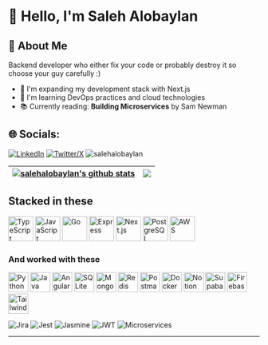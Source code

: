 # 👋 Hello, I'm Saleh Alobaylan

## 💫 About Me

<!-- Web and backend developer experienced with modern web frameworks and the MEAN stack. Adept in designing RESTful APIs, implementing authentication best practices, and practicing test‑driven development. Passionate about building scalable, maintainable systems using agile and microservices methodologies. -->

Backend developer who either fix your code or probably destroy it so choose your guy carefully :)

- 🔭 I'm expanding my development stack with Next.js
- 🌱 I'm learning DevOps practices and cloud technologies
- 📚 Currently reading: **Building Microservices** by Sam Newman

<!-- - 👯 I'm open to collaboration on web development and cloud infrastructure projects-->

## 🌐 Socials:

[![LinkedIn](https://img.shields.io/badge/LinkedIn-%230077B5.svg?logo=linkedin&logoColor=white)](https://linkedin.com/in/Saleh-Alobaylan) [![Twitter/X](https://img.shields.io/badge/X-black.svg?logo=X&logoColor=white)](https://x.com/Salobaylan)
<img src="https://komarev.com/ghpvc/?username=salehalobaylan&label=Profile%20views&color=0e75b6&style=flat" alt="salehalobaylan" />

| <a href="https://github.com/salehalobaylan/github-readme-stats"><img align="center" src="https://github-readme-stats.vercel.app/api?username=salehalobaylan&show_icons=true&include_all_commits=true&theme=transparent&hide_border=true&rank_icon=github" alt="salehalobaylan's github stats" /></a> | <a href="https://github.com/salehalobaylan/github-readme-stats"><img align="center" src="https://github-readme-stats.vercel.app/api/top-langs/?username=salehalobaylan&layout=compact&theme=transparent&hide_border=true" /></a> |
| ---------------------------------------------------------------------------------------------------------------------------------------------------------------------------------------------------------------------------------------------------------------------------------------------------- | -------------------------------------------------------------------------------------------------------------------------------------------------------------------------------------------------------------------------------- |

## Stacked in these

<p align="left">

  <img src="https://skillicons.dev/icons?i=ts" alt="TypeScript" height="50" />
  <img src="https://skillicons.dev/icons?i=js" alt="JavaScript" height="50" />
  <img src="https://skillicons.dev/icons?i=go" alt="Go" height="50" />
  <img src="https://skillicons.dev/icons?i=express" alt="Express" height="50" />
  <img src="https://skillicons.dev/icons?i=nextjs" alt="Next.js" height="50" />
  <img src="https://skillicons.dev/icons?i=postgres" alt="PostgreSQL" height="50" />
  <img src="https://skillicons.dev/icons?i=aws" alt="AWS" height="50" />
</p>

### And worked with these

<p align="left">

  <img src="https://skillicons.dev/icons?i=python" alt="Python" height="40" />
  <img src="https://skillicons.dev/icons?i=java" alt="Java" height="40" />
  <img src="https://skillicons.dev/icons?i=angular" alt="Angular" height="40" />
  <img src="https://skillicons.dev/icons?i=sqlite" alt="SQLite" height="40" />
  <img src="https://skillicons.dev/icons?i=mongodb" alt="MongoDB" height="40" />
  <img src="https://skillicons.dev/icons?i=redis" alt="Redis" height="40" />
  <img src="https://skillicons.dev/icons?i=postman" alt="Postman" height="40" />
  <img src="https://skillicons.dev/icons?i=docker" alt="Docker" height="40" />
  <img src="https://skillicons.dev/icons?i=notion" alt="Notion" height="40" />
  <img src="https://skillicons.dev/icons?i=supabase" alt="Supabase" height="40" />
  <img src="https://skillicons.dev/icons?i=firebase" alt="Firebase" height="40" />
  <img src="https://skillicons.dev/icons?i=tailwind" alt="Tailwind CSS" height="40" />

![Jira](https://img.shields.io/badge/jira-%230A0FFF.svg?style=for-the-badge&logo=jira&logoColor=white)
![Jest](https://img.shields.io/badge/Jest-C21325?style=for-the-badge&logo=jest&logoColor=white)
![Jasmine](https://img.shields.io/badge/jasmine-%238A4182.svg?style=for-the-badge&logo=jasmine&logoColor=white)
![JWT](https://img.shields.io/badge/JWT-black?style=for-the-badge&logo=JSON%20web%20tokens)
![Microservices](https://img.shields.io/badge/Microservices-gray?style=for-the-badge&logo=hexagonal-architecture&logoColor=white)

</p>

<!-- ## 🚀 Technical Skills -->

<!-- Languages -->
<!-- <p align="left">
  <img src="https://skillicons.dev/icons?i=go" alt="Go" height="50" />
  <img src="https://skillicons.dev/icons?i=python" alt="Python" height="50" />
  <img src="https://skillicons.dev/icons?i=java" alt="Java" height="50" />
  <img src="https://skillicons.dev/icons?i=ts" alt="TypeScript" height="50" />
  <img src="https://skillicons.dev/icons?i=js" alt="JavaScript" height="50" />
</p> -->

<!-- Backend & Frameworks -->
<!-- <p align="left">
  <img src="https://skillicons.dev/icons?i=nodejs" alt="NodeJS" height="50" />
  <img src="https://skillicons.dev/icons?i=express" alt="Express" height="50" />
  <img src="https://skillicons.dev/icons?i=fastapi" alt="FastAPI" height="50" />
  <img src="https://skillicons.dev/icons?i=nestjs" alt="NestJS" height="50" />
</p> -->

<!--### Backend Development-->

<!-- ![JWT](https://img.shields.io/badge/JWT-black?style=for-the-badge&logo=JSON%20web%20tokens)
![Microservices](https://img.shields.io/badge/Microservices-gray?style=for-the-badge&logo=hexagonal-architecture&logoColor=white) -->

<!-- Databases -->
<!-- <p align="left">
  <img src="https://skillicons.dev/icons?i=mongodb" alt="MongoDB" height="50" />
  <img src="https://skillicons.dev/icons?i=postgres" alt="PostgreSQL" height="50" />
  <img src="https://skillicons.dev/icons?i=mysql" alt="MySQL" height="50" />
  <img src="https://skillicons.dev/icons?i=sqlite" alt="SQLite" height="50" />
  <img src="https://skillicons.dev/icons?i=redis" alt="Redis" height="50" />
  <img src="https://cdn.simpleicons.org/amazonrds/527FFF" alt="Amazon RDS" height="50" />
</p> -->

<!-- Frontend -->
<!-- <p align="left">
  <img src="https://skillicons.dev/icons?i=html" alt="HTML5" height="50" />
  <img src="https://skillicons.dev/icons?i=nextjs" alt="Next.js" height="50" />
  <img src="https://skillicons.dev/icons?i=angular" alt="Angular" height="50" />
</p> -->

<!-- DevOps & Tools -->
<!-- <p align="left">
  <img src="https://skillicons.dev/icons?i=docker" alt="Docker" height="50" />
  <img src="https://skillicons.dev/icons?i=kubernetes" alt="Kubernetes" height="50" />
  <img src="https://skillicons.dev/icons?i=githubactions" alt="GitHub Actions" height="50" />
  <img src="https://skillicons.dev/icons?i=git" alt="Git" height="50" />
  <img src="https://skillicons.dev/icons?i=postman" alt="Postman" height="50" />
  <img src="https://skillicons.dev/icons?i=linux" alt="Linux" height="50" />
</p> -->

<!-- Cloud & AWS Services
<p align="left">
  <img src="https://skillicons.dev/icons?i=aws" alt="AWS" height="50" />
  <img src="https://cdn.jsdelivr.net/npm/simple-icons@v11/icons/amazonec2.svg?color=FF9900" alt="Amazon EC2" height="50" />
  <img src="https://cdn.jsdelivr.net/npm/simple-icons@v11/icons/amazons3.svg?color=569A31" alt="Amazon S3" height="50" />
  <img src="https://cdn.jsdelivr.net/npm/simple-icons@v11/icons/awslambda.svg?color=FF9900" alt="AWS Lambda" height="50" />
  <img src="https://cdn.jsdelivr.net/npm/simple-icons@v11/icons/amazondynamodb.svg?color=4053D6" alt="Amazon DynamoDB" height="50" />
</p>

![ESLint](https://img.shields.io/badge/ESLint-4B3263?style=for-the-badge&logo=eslint&logoColor=white)
![Nodemon](https://img.shields.io/badge/NODEMON-%23323330.svg?style=for-the-badge&logo=nodemon&logoColor=%BBDEAD)
![Yarn](https://img.shields.io/badge/yarn-%232C8EBB.svg?style=for-the-badge&logo=yarn&logoColor=white)

![Jira](https://img.shields.io/badge/jira-%230A0FFF.svg?style=for-the-badge&logo=jira&logoColor=white) -->

<!-- ### Testing

![Jasmine](https://img.shields.io/badge/jasmine-%238A4182.svg?style=for-the-badge&logo=jasmine&logoColor=white)
![Jest](https://img.shields.io/badge/Jest-C21325?style=for-the-badge&logo=jest&logoColor=white) -->

<!-- All icons are sourced from https://skillicons.dev -->

<!-- ## 📊 GitHub Stats

<div align="center">
  <img src="https://github-readme-stats.vercel.app/api?username=salehalobaylan&theme=dark&hide_border=false&include_all_commits=true&count_private=true" alt="GitHub Stats" />
  <!-- <img src="https://github-readme-streak-stats.herokuapp.com/?user=salehalobaylan&theme=dark&hide_border=false" alt="GitHub Streak" /> -->
<!-- </div>

<div align="center">
  <img src="https://github-readme-stats.vercel.app/api/top-langs/?username=salehalobaylan&theme=dark&hide_border=false&include_all_commits=true&count_private=true&layout=compact" alt="Top Languages" />
</div>  -->

<!-- ### 🔝 Top Contributed Repositories
![](https://github-contributor-stats.vercel.app/api?username=salehalobaylan&limit=5&theme=merko&combine_all_yearly_contributions=true) -->
<!--
## 📫 Connect With Me
[![LinkedIn](https://img.shields.io/badge/LinkedIn-%230077B5.svg?logo=linkedin&logoColor=white)](https://linkedin.com/in/Saleh-Alobaylan)
[![Twitter/X](https://img.shields.io/badge/X-black.svg?logo=X&logoColor=white)](https://x.com/Salobaylan) -->

---

<!-- Proudly created with GPRM ( https://gprm.itsvg.in ) -->
